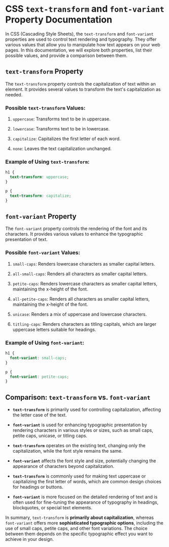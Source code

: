 # CSS `text-transform` and `font-variant` Property Documentation

In CSS (Cascading Style Sheets), the `text-transform` and `font-variant` properties are used to control text rendering and typography. They offer various values that allow you to manipulate how text appears on your web pages. In this documentation, we will explore both properties, list their possible values, and provide a comparison between them.

## `text-transform` Property

The `text-transform` property controls the capitalization of text within an element. It provides several values to transform the text's capitalization as needed.

### Possible `text-transform` Values:

1. `uppercase`: Transforms text to be in uppercase.

2. `lowercase`: Transforms text to be in lowercase.

3. `capitalize`: Capitalizes the first letter of each word.

4. `none`: Leaves the text capitalization unchanged.

### Example of Using `text-transform`:

```css
h1 {
  text-transform: uppercase;
}

p {
  text-transform: capitalize;
}
```

## `font-variant` Property

The `font-variant` property controls the rendering of the font and its characters. It provides various values to enhance the typographic presentation of text.

### Possible `font-variant` Values:

1. `small-caps`: Renders lowercase characters as smaller capital letters.

2. `all-small-caps`: Renders all characters as smaller capital letters.

3. `petite-caps`: Renders lowercase characters as smaller capital letters, maintaining the x-height of the font.

4. `all-petite-caps`: Renders all characters as smaller capital letters, maintaining the x-height of the font.

5. `unicase`: Renders a mix of uppercase and lowercase characters.

6. `titling-caps`: Renders characters as titling capitals, which are larger uppercase letters suitable for headings.

### Example of Using `font-variant`:

```css
h1 {
  font-variant: small-caps;
}

p {
  font-variant: petite-caps;
}
```

## Comparison: `text-transform` vs. `font-variant`

- **`text-transform`** is primarily used for controlling capitalization, affecting the letter case of the text.

- **`font-variant`** is used for enhancing typographic presentation by rendering characters in various styles or sizes, such as small caps, petite caps, unicase, or titling caps.

- **`text-transform`** operates on the existing text, changing only the capitalization, while the font style remains the same.

- **`font-variant`** affects the font style and size, potentially changing the appearance of characters beyond capitalization.

- **`text-transform`** is commonly used for making text uppercase or capitalizing the first letter of words, which are common design choices for headings or buttons.

- **`font-variant`** is more focused on the detailed rendering of text and is often used for fine-tuning the appearance of typography in headings, blockquotes, or special text elements.

In summary, `text-transform` is **primarily about capitalization**, whereas `font-variant` offers more **sophisticated typographic options**, including the use of small caps, petite caps, and other font variations. The choice between them depends on the specific typographic effect you want to achieve in your design.

